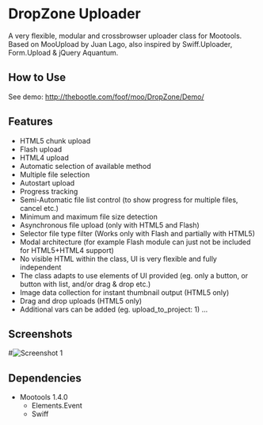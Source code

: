 DropZone Uploader
=================

A very flexible, modular and crossbrowser uploader class for Mootools.
Based on MooUpload by Juan Lago,
also inspired by Swiff.Uploader, Form.Upload & jQuery Aquantum.


How to Use
----------

See demo: http://thebootle.com/foof/moo/DropZone/Demo/


Features
--------

+ HTML5 chunk upload 
+ Flash upload 
+ HTML4 upload 
+ Automatic selection of available method 
+ Multiple file selection 
+ Autostart upload
+ Progress tracking 
+ Semi-Automatic file list control (to show progress for multiple 
files, cancel etc.) 
+ Minimum and maximum file size detection 
+ Asynchronous file upload (only with HTML5 and Flash) 
+ Selector file type filter (Works only with Flash and partially with 
HTML5) 
+ Modal architecture (for example Flash module can just not be 
included for HTML5+HTML4 support) 
+ No visible HTML within the class, UI is very flexible and fully 
independent 
+ The class adapts to use elements of UI provided (eg. only a button, or button with list, and/or drag & drop etc.)
+ Image data collection for instant thumbnail output (HTML5 only) 
+ Drag and drop uploads (HTML5 only) 
+ Additional vars can be added (eg. upload_to_project: 1) 
...


Screenshots
-----------

#![Screenshot 1](http://thebootle.com/foof/moo/DropZone/Demo/Screenshot%202011-12-18%20at%2021.24.png)

Dependencies
------------

+ Mootools 1.4.0
	+ Elements.Event
	+ Swiff